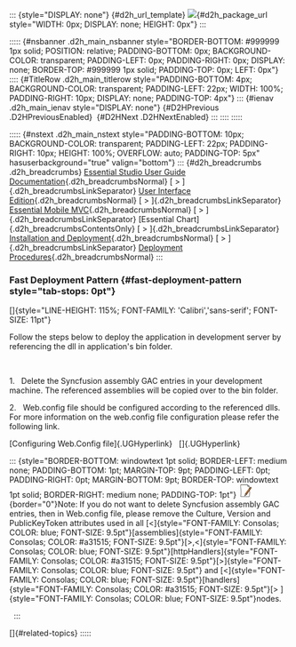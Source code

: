 ::: {style="DISPLAY: none"}
[](ms-xhelp:///?Id=d2h_url_template){#d2h_url_template} ![](!package_url!){#d2h_package_url style="WIDTH: 0px; DISPLAY: none; HEIGHT: 0px"}
:::

::::: {#nsbanner .d2h_main_nsbanner style="BORDER-BOTTOM: #999999 1px solid; POSITION: relative; PADDING-BOTTOM: 0px; BACKGROUND-COLOR: transparent; PADDING-LEFT: 0px; PADDING-RIGHT: 0px; DISPLAY: none; BORDER-TOP: #999999 1px solid; PADDING-TOP: 0px; LEFT: 0px"}
:::: {#TitleRow .d2h_main_titlerow style="PADDING-BOTTOM: 4px; BACKGROUND-COLOR: transparent; PADDING-LEFT: 22px; WIDTH: 100%; PADDING-RIGHT: 10px; DISPLAY: none; PADDING-TOP: 4px"}
::: {#ienav .d2h_main_ienav style="DISPLAY: none"}
[](ms-xhelp:///?Id=b2b16d3a-4e55-4b59-9057-f732b6d38f7a){#D2HPrevious .D2HPreviousEnabled}  [](ms-xhelp:///?Id=f595467d-912c-4ac9-945a-2787cc8895f8){#D2HNext .D2HNextEnabled}
:::
::::
:::::

::::: {#nstext .d2h_main_nstext style="PADDING-BOTTOM: 10px; BACKGROUND-COLOR: transparent; PADDING-LEFT: 22px; PADDING-RIGHT: 10px; HEIGHT: 100%; OVERFLOW: auto; PADDING-TOP: 5px" hasuserbackground="true" valign="bottom"}
::: {#d2h_breadcrumbs .d2h_breadcrumbs}
[Essential Studio User Guide Documentation](ms-xhelp:///?Id=12457748-09e3-4d74-a240-8e049cedf030){.d2h_breadcrumbsNormal} [ \> ]{.d2h_breadcrumbsLinkSeparator} [User Interface Edition](ms-xhelp:///?Id=c29296b7-531c-413b-a0ec-488ca1f7f669){.d2h_breadcrumbsNormal} [ \> ]{.d2h_breadcrumbsLinkSeparator} [Essential Mobile MVC](ms-xhelp:///?Id=74df42e3-5434-4590-9be6-3ae2f911cbbc){.d2h_breadcrumbsNormal} [ \> ]{.d2h_breadcrumbsLinkSeparator} [Essential Chart]{.d2h_breadcrumbsContentsOnly} [ \> ]{.d2h_breadcrumbsLinkSeparator} [Installation and Deployment](ms-xhelp:///?Id=6316418c-94a2-4b19-b637-a43b027933ed){.d2h_breadcrumbsNormal} [ \> ]{.d2h_breadcrumbsLinkSeparator} [Deployment Procedures](ms-xhelp:///?Id=166911cf-08ae-42fb-9dcc-180c4d87359f){.d2h_breadcrumbsNormal}
:::

### Fast Deployment Pattern {#fast-deployment-pattern style="tab-stops: 0pt"}

[]{style="LINE-HEIGHT: 115%; FONT-FAMILY: 'Calibri','sans-serif'; FONT-SIZE: 11pt"} 

Follow the steps below to deploy the application in development server by referencing the dll in application\'s bin folder.

 

1.   Delete the Syncfusion assembly GAC entries in your development machine. The referenced assemblies will be copied over to the bin folder.

2.   Web.config file should be configured according to the referenced dlls. For more information on the web.config file configuration please refer the following link.

[Configuring Web.Config file]{.UGHyperlink}   []{.UGHyperlink}

::: {style="BORDER-BOTTOM: windowtext 1pt solid; BORDER-LEFT: medium none; PADDING-BOTTOM: 1pt; MARGIN-TOP: 9pt; PADDING-LEFT: 0pt; PADDING-RIGHT: 0pt; MARGIN-BOTTOM: 9pt; BORDER-TOP: windowtext 1pt solid; BORDER-RIGHT: medium none; PADDING-TOP: 1pt"}
![](ImagesExt/image102_4.jpg){border="0"}Note: If you do not want to delete Syncfusion assembly GAC entries, then in Web.config file, please remove the Culture, Version and PublicKeyToken attributes used in all [\<]{style="FONT-FAMILY: Consolas; COLOR: blue; FONT-SIZE: 9.5pt"}[assemblies]{style="FONT-FAMILY: Consolas; COLOR: #a31515; FONT-SIZE: 9.5pt"}[\>,\<]{style="FONT-FAMILY: Consolas; COLOR: blue; FONT-SIZE: 9.5pt"}[httpHandlers]{style="FONT-FAMILY: Consolas; COLOR: #a31515; FONT-SIZE: 9.5pt"}[\>]{style="FONT-FAMILY: Consolas; COLOR: blue; FONT-SIZE: 9.5pt"} and [\<]{style="FONT-FAMILY: Consolas; COLOR: blue; FONT-SIZE: 9.5pt"}[handlers]{style="FONT-FAMILY: Consolas; COLOR: #a31515; FONT-SIZE: 9.5pt"}[\> ]{style="FONT-FAMILY: Consolas; COLOR: blue; FONT-SIZE: 9.5pt"}nodes.

 
:::

[]{#related-topics}
:::::
